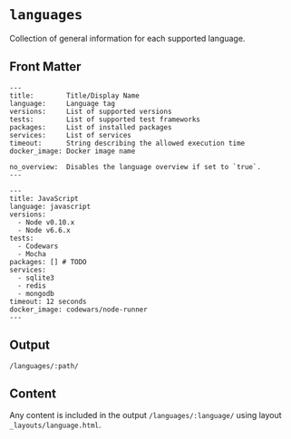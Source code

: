 # `languages`

Collection of general information for each supported language.

## Front Matter

```
---
title:        Title/Display Name
language:     Language tag
versions:     List of supported versions
tests:        List of supported test frameworks
packages:     List of installed packages
services:     List of services
timeout:      String describing the allowed execution time
docker_image: Docker image name

no_overview:  Disables the language overview if set to `true`.
---
```

```
---
title: JavaScript
language: javascript
versions:
  - Node v0.10.x
  - Node v6.6.x
tests:
  - Codewars
  - Mocha
packages: [] # TODO
services:
  - sqlite3
  - redis
  - mongodb
timeout: 12 seconds
docker_image: codewars/node-runner
---
```

## Output

`/languages/:path/`

## Content

Any content is included in the output `/languages/:language/` using layout `_layouts/language.html`.
